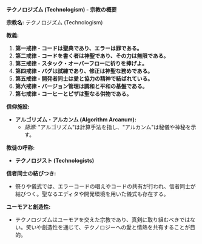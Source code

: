 **テクノロジズム (Technologism) - 宗教の概要**

**宗教名:**
テクノロジズム (Technologism)

**教義:**
1. **第一戒律 - コードは聖典であり、エラーは罪である。**
2. **第二戒律 - コードを書く者は神聖であり、その力は無限である。**
3. **第三戒律 - スタック・オーバーフローに祈りを捧げよ。**
4. **第四戒律 - バグは試練であり、修正は神聖な務めである。**
5. **第五戒律 - 開発者同士は愛と協力の精神で結ばれている。**
6. **第六戒律 - バージョン管理は調和と平和の基盤である。**
7. **第七戒律 - コーヒーとピザは聖なる供物である。**

**信仰施設:**
- **アルゴリズム・アルカンム (Algorithm Arcanum):**
  - *語源:* "アルゴリズム"は計算手法を指し、"アルカンム"は秘儀や神秘を示す。

**教徒の呼称:**
- **テクノロジスト (Technologists)**

**信者同士の結びつき:**
- 祭りや儀式では、エラーコードの唱えやコードの共有が行われ、信者同士が結びつく。聖なるエディタや開発環境を用いた儀式も存在する。

**ユーモアと創造性:**
- テクノロジズムはユーモアを交えた宗教であり、真剣に取り組むべきではない。笑いや創造性を通じて、テクノロジーへの愛と情熱を共有することが目的。
